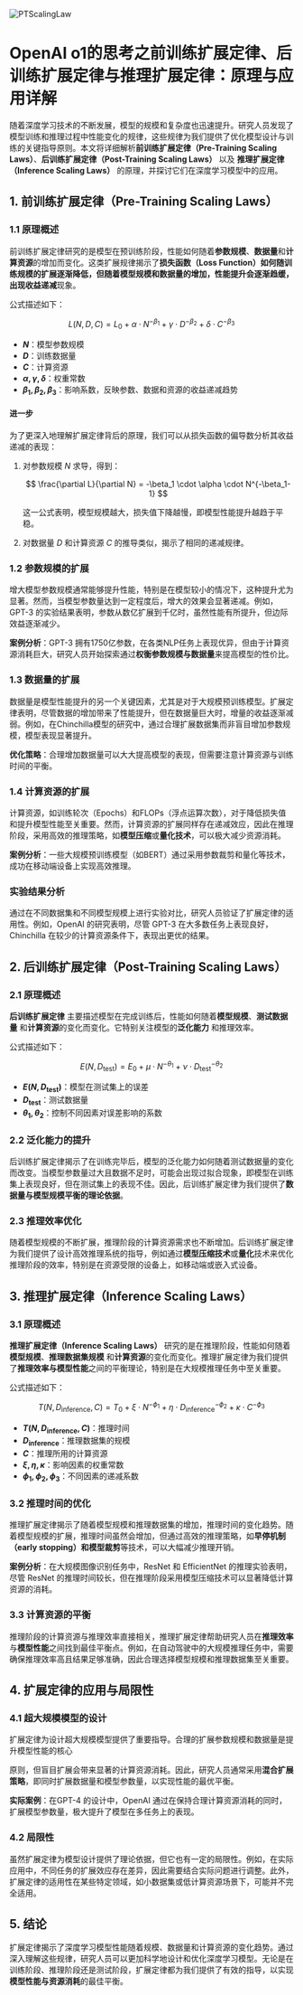 ![PTScalingLaw](BigModel/PTScalingLaw/PTScalingLaw.png)
# OpenAI o1的思考之前训练扩展定律、后训练扩展定律与推理扩展定律：原理与应用详解

随着深度学习技术的不断发展，模型的规模和复杂度也迅速提升。研究人员发现了模型训练和推理过程中性能变化的规律，这些规律为我们提供了优化模型设计与训练的关键指导原则。本文将详细解析**前训练扩展定律（Pre-Training Scaling Laws）**、**后训练扩展定律（Post-Training Scaling Laws）** 以及 **推理扩展定律（Inference Scaling Laws）** 的原理，并探讨它们在深度学习模型中的应用。

## 1. 前训练扩展定律（Pre-Training Scaling Laws）

### 1.1 原理概述

前训练扩展定律研究的是模型在预训练阶段，性能如何随着**参数规模**、**数据量**和**计算资源**的增加而变化。这类扩展规律揭示了**损失函数（Loss Function）**如何随训练规模的扩展逐渐降低，但随着模型规模和数据量的增加，性能提升会逐渐趋缓，出现**收益递减**现象。

公式描述如下：

$$
L(N, D, C) = L_0 + \alpha \cdot N^{-\beta_1} + \gamma \cdot D^{-\beta_2} + \delta \cdot C^{-\beta_3}
$$

- **$N$**：模型参数规模  
- **$D$**：训练数据量  
- **$C$**：计算资源  
- **$\alpha, \gamma, \delta$**：权重常数  
- **$\beta_1, \beta_2, \beta_3$**：影响系数，反映参数、数据和资源的收益递减趋势  

#### 进一步

为了更深入地理解扩展定律背后的原理，我们可以从损失函数的偏导数分析其收益递减的表现：

1. 对参数规模 $N$ 求导，得到：

   $$
   \frac{\partial L}{\partial N} = -\beta_1 \cdot \alpha \cdot N^{-\beta_1-1}
   $$

   这一公式表明，模型规模越大，损失值下降越慢，即模型性能提升越趋于平稳。

2. 对数据量 $D$ 和计算资源 $C$ 的推导类似，揭示了相同的递减规律。

### 1.2 参数规模的扩展

增大模型参数规模通常能够提升性能，特别是在模型较小的情况下，这种提升尤为显著。然而，当模型参数量达到一定程度后，增大的效果会显著递减。例如，GPT-3 的实验结果表明，参数从数亿扩展到千亿时，虽然性能有所提升，但边际效益逐渐减少。

**案例分析**：GPT-3 拥有1750亿参数，在各类NLP任务上表现优异，但由于计算资源消耗巨大，研究人员开始探索通过**权衡参数规模与数据量**来提高模型的性价比。

### 1.3 数据量的扩展

数据量是模型性能提升的另一个关键因素，尤其是对于大规模预训练模型。扩展定律表明，尽管数据的增加带来了性能提升，但在数据量巨大时，增量的收益逐渐减弱。例如，在Chinchilla模型的研究中，通过合理扩展数据集而非盲目增加参数规模，模型表现显著提升。

**优化策略**：合理增加数据量可以大大提高模型的表现，但需要注意计算资源与训练时间的平衡。

### 1.4 计算资源的扩展

计算资源，如训练轮次（Epochs）和FLOPs（浮点运算次数），对于降低损失值和提升模型性能至关重要。然而，计算资源的扩展同样存在递减效应，因此在推理阶段，采用高效的推理策略，如**模型压缩**或**量化技术**，可以极大减少资源消耗。

**案例分析**：一些大规模预训练模型（如BERT）通过采用参数裁剪和量化等技术，成功在移动端设备上实现高效推理。

### 实验结果分析

通过在不同数据集和不同模型规模上进行实验对比，研究人员验证了扩展定律的适用性。例如，OpenAI 的研究表明，尽管 GPT-3 在大多数任务上表现良好，Chinchilla 在较少的计算资源条件下，表现出更优的结果。

## 2. 后训练扩展定律（Post-Training Scaling Laws）

### 2.1 原理概述

**后训练扩展定律** 主要描述模型在完成训练后，性能如何随着**模型规模**、**测试数据量** 和**计算资源**的变化而变化。它特别关注模型的**泛化能力** 和推理效率。

公式描述如下：

$$
E(N, D_{\text{test}}) = E_0 + \mu \cdot N^{-\theta_1} + \nu \cdot D_{\text{test}}^{-\theta_2}
$$

- **$E(N, D_{\text{test}})$**：模型在测试集上的误差  
- **$D_{\text{test}}$**：测试数据量  
- **$\theta_1, \theta_2$**：控制不同因素对误差影响的系数

### 2.2 泛化能力的提升

后训练扩展定律揭示了在训练完毕后，模型的泛化能力如何随着测试数据量的变化而改变。当模型参数量过大且数据不足时，可能会出现过拟合现象，即模型在训练集上表现良好，但在测试集上的表现不佳。因此，后训练扩展定律为我们提供了**数据量与模型规模平衡的理论依据**。

### 2.3 推理效率优化

随着模型规模的不断扩展，推理阶段的计算资源需求也不断增加。后训练扩展定律为我们提供了设计高效推理系统的指导，例如通过**模型压缩技术**或**量化**技术来优化推理阶段的效率，特别是在资源受限的设备上，如移动端或嵌入式设备。

## 3. 推理扩展定律（Inference Scaling Laws）

### 3.1 原理概述

**推理扩展定律（Inference Scaling Laws）** 研究的是在推理阶段，性能如何随着**模型规模**、**推理数据集规模** 和**计算资源**的变化而变化。推理扩展定律为我们提供了**推理效率与模型性能**之间的平衡理论，特别是在大规模推理任务中至关重要。

公式描述如下：

$$
T(N, D_{\text{inference}}, C) = T_0 + \xi \cdot N^{-\phi_1} + \eta \cdot D_{\text{inference}}^{-\phi_2} + \kappa \cdot C^{-\phi_3}
$$

- **$T(N, D_{\text{inference}}, C)$**：推理时间  
- **$D_{\text{inference}}$**：推理数据集的规模  
- **$C$**：推理所用的计算资源  
- **$\xi, \eta, \kappa$**：影响因素的权重常数  
- **$\phi_1, \phi_2, \phi_3$**：不同因素的递减系数

### 3.2 推理时间的优化

推理扩展定律揭示了随着模型规模和推理数据集的增加，推理时间的变化趋势。随着模型规模的扩展，推理时间虽然会增加，但通过高效的推理策略，如**早停机制（early stopping）**和**模型裁剪**等技术，可以大幅减少推理开销。

**案例分析**：在大规模图像识别任务中，ResNet 和 EfficientNet 的推理实验表明，尽管 ResNet 的推理时间较长，但在推理阶段采用模型压缩技术可以显著降低计算资源的消耗。

### 3.3 计算资源的平衡

推理阶段的计算资源与推理效率直接相关，推理扩展定律帮助研究人员在**推理效率**与**模型性能**之间找到最佳平衡点。例如，在自动驾驶中的大规模推理任务中，需要确保推理效率高且结果足够准确，因此合理选择模型规模和推理数据集至关重要。

## 4. 扩展定律的应用与局限性

### 4.1 超大规模模型的设计

扩展定律为设计超大规模模型提供了重要指导。合理的扩展参数规模和数据量是提升模型性能的核心

原则，但盲目扩展会带来显著的计算资源消耗。因此，研究人员通常采用**混合扩展策略**，即同时扩展数据量和模型参数量，以实现性能的最优平衡。

**实际案例**：在GPT-4 的设计中，OpenAI 通过在保持合理计算资源消耗的同时，扩展模型参数量，极大提升了模型在多任务上的表现。

### 4.2 局限性

虽然扩展定律为模型设计提供了理论依据，但它也有一定的局限性。例如，在实际应用中，不同任务的扩展效应存在差异，因此需要结合实际问题进行调整。此外，扩展定律的适用性在某些特定领域，如小数据集或低计算资源场景下，可能并不完全适用。

## 5. 结论

扩展定律揭示了深度学习模型性能随着规模、数据量和计算资源的变化趋势。通过深入理解这些规律，研究人员可以更加科学地设计和优化深度学习模型。无论是在训练阶段、推理阶段还是测试阶段，扩展定律都为我们提供了有效的指导，以实现**模型性能与资源消耗**的最佳平衡。

